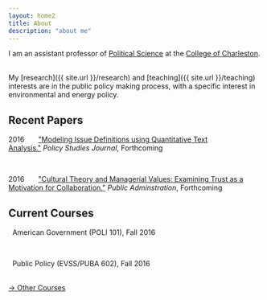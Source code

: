```yaml
---
layout: home2
title: About 
description: "about me"
---
```


I am an assistant professor of [Political Science](http://polisci.cofc.edu/) at the [College of Charleston](http://cofc.edu/). 

<!--and a research fellow with the [Initiative for Public Choice and Market Process](http://sb.cofc.edu/centers/publicchoice/).-->

<br />
My [research]({{ site.url }}/research) and [teaching]({{ site.url }}/teaching) interests are in the public policy making process, with a specific interest in environmental and energy policy.



## Recent Papers

<p>2016&nbsp;&nbsp;&nbsp;&nbsp; <i class="fa fa-file"></i>&nbsp;&nbsp;<a href="{{ site.url}}/research/psj2016.html">"Modeling Issue Definitions using Quantitative Text Analysis."</a>&nbsp;<em>Policy Studies Journal</em>,&nbsp;Forthcoming</p>

<br />
<p>2016&nbsp;&nbsp;&nbsp;&nbsp; <i class="fa fa-file"></i>&nbsp;&nbsp;<a href="{{ site.url}}/research/pa2016.html">"Cultural Theory and Managerial Values: Examining Trust as a Motivation for Collaboration."</a>&nbsp;<em>Public Adminstration</em>,&nbsp;Forthcoming</p>

## Current Courses 

<i class="fa fa-mortar-board"></i><p>&nbsp;&nbsp;American Government (POLI 101), Fall 2016</p>

<br />
<i class="fa fa-mortar-board"></i><p>&nbsp;&nbsp;Public Policy (EVSS/PUBA 602), Fall 2016</p>

<nav class="navbar navbar-right"><br /><a href={{ site.url }}/teaching>&rarr; Other Courses</a></nav>
